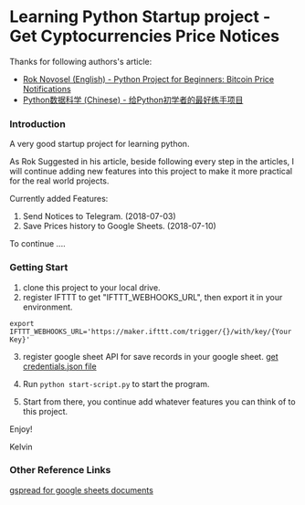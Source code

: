 # Learning Python Startup project - Get Cyptocurrencies Price Notices 

Thanks for following authors's article:
- [Rok Novosel (English) - Python Project for Beginners: Bitcoin Price Notifications ](https://realpython.com/python-bitcoin-ifttt/)
- [Python数据科学 (Chinese) - 给Python初学者的最好练手项目](https://juejin.im/post/5ac42bcd5188255c887bd81e)


### Introduction

A very good startup project for learning python.

As Rok Suggested in his article, beside following every step in the articles, I will continue adding new features into this project to make it more practical for the real world projects.

Currently added Features:

1. Send Notices to Telegram. (2018-07-03)
2. Save Prices history to Google Sheets. (2018-07-10)

To continue ....


### Getting Start  

1. clone this project to your local drive.
2. register IFTTT to get "IFTTT_WEBHOOKS_URL", then export it in your environment.

```
export IFTTT_WEBHOOKS_URL='https://maker.ifttt.com/trigger/{}/with/key/{Your Key}'
```
3. register google sheet API for save records in your google sheet.
[get credentials.json file](http://gspread.readthedocs.io/en/latest/oauth2.html)

4. Run `python start-script.py` to start the program.

5. Start from there, you continue add whatever features you can think of to this project.

Enjoy!

Kelvin

### Other Reference Links
[gspread for google sheets documents](http://gspread.readthedocs.io/en/latest/#main-interface)
